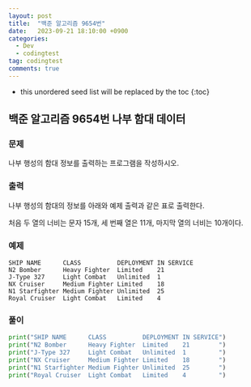 ```yaml
---
layout: post
title:  "백준 알고리즘 9654번"
date:   2023-09-21 18:10:00 +0900
categories:
  - Dev
  - codingtest
tag: codingtest
comments: true
---
```


* this unordered seed list will be replaced by the toc
{:toc}

## 백준 알고리즘 9654번 나부 함대 데이터

### 문제

나부 행성의 함대 정보를 출력하는 프로그램을 작성하시오.

### 출력

나부 행성의 함대의 정보를 아래와 예제 출력과 같은 표로 출력한다.

처음 두 열의 너비는 문자 15개, 세 번째 열은 11개, 마지막 열의 너비는 10개이다.

### 예제

```
SHIP NAME      CLASS          DEPLOYMENT IN SERVICE
N2 Bomber      Heavy Fighter  Limited    21        
J-Type 327     Light Combat   Unlimited  1         
NX Cruiser     Medium Fighter Limited    18        
N1 Starfighter Medium Fighter Unlimited  25        
Royal Cruiser  Light Combat   Limited    4         
```

### 풀이

```py
print("SHIP NAME      CLASS          DEPLOYMENT IN SERVICE")
print("N2 Bomber      Heavy Fighter  Limited    21        ")
print("J-Type 327     Light Combat   Unlimited  1         ")
print("NX Cruiser     Medium Fighter Limited    18        ")
print("N1 Starfighter Medium Fighter Unlimited  25        ")
print("Royal Cruiser  Light Combat   Limited    4         ")
```